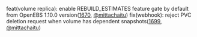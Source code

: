 feat(volume replica): enable REBUILD_ESTIMATES feature gate by default from OpenEBS 1.10.0 version([1670](https://github.com/openebs/maya/pull/1670), [@mittachaitu](https://github.com/mittachaitu))
fix(webhook): reject PVC deletion request when volume has dependent snapshots([1699](https://github.com/openebs/maya/pull/1669), [@mittachaitu](https://github.com/mittachaitu))
